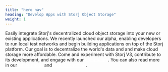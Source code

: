 ```yaml
---
title: "hero nav"
heading: "Develop Apps with Storj Object Storage"
weight: 1
---
```


Easily integrate Storj's decentralized cloud object storage into your new or existing applications. We recently launched our alpha, enabling developers to run local test networks and begin building applications on top of the Storj platform. Our goal is to decentralize the world's data and and make cloud storage more affordable. Come and experiment with Storj V3, contribute to its development, and engage with our <a href='/community/' style='color:white;text-decoration: underline;'>community</a>. You can also read more in our <a href='/whitepaper/' style='color:white;text-decoration: underline;'>white paper</a> and <a href='https://storjlabs.aha.io/published/01ee405b4bd8d14208c5256d70d73a38' style='color:white;text-decoration: underline;'>public roadmap</a>. 